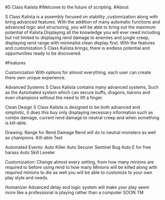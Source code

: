 #S Class Kalista
#Welcome to the future of scripting.
#About

S Class Kalista is a assembly focused on stability ,customization along with bring advanced features. With the addition of many automatic functions and advanced logic and structuring, you will be able to bring out the maximum potential of Kalista.Displaying all the knowledge you will ever need including but not limited to displaying rend damage to enemies and jungle creep, displaying rend range with minimalist clean display first. With the features and customization S Class Kalista brings, there is endless potential and opportunities ready to be discovered.

#Features

Customization With options for almost everything, each user can create there own unique experience.

Advanced Systems S Class Kalista contains many advanced systems, Such as the Automated system which can secure buffs, dragons, barons and even champions without the need to lift a finger.

Clean Design S Class Kalista is designed to be both advanced and simplistic, it does this buy only displaying necessary information such as combo damage, current rend damage to neutral creep and when something is kill-able.

Drawing: Range for Rend Damage Rend will do to neutral monsters as well as champions. Kill-able Text

Automated Events: Auto Killer Auto Securer Sentinel Bug Auto E for free harass Auto Skill Leveler

Customization: Change almost every setting, from how many minions are required to before using rend to how many Minions will be killed along with required minions to die as well you will be able to customize to your own play style and needs.

Humanizer Advanced delay and logic system will make your play seem more like a professional is playing rather than a computer SOON TM

